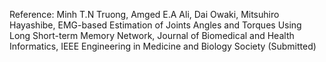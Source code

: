 Reference: Minh T.N Truong, Amged E.A Ali, Dai Owaki, Mitsuhiro Hayashibe, EMG-based Estimation of Joints Angles and Torques Using Long Short-term Memory Network, Journal of Biomedical and Health Informatics, IEEE Engineering in Medicine and Biology Society (Submitted)

